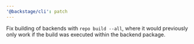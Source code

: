 ```yaml
---
'@backstage/cli': patch
---
```


Fix building of backends with `repo build --all`, where it would previously only work if the build was executed within the backend package.
